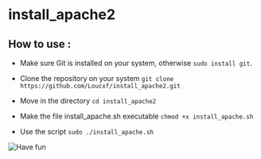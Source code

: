 # install_apache2
## How to use :

- Make sure Git is installed on your system, otherwise `sudo install git`.

- Clone the repository on your system `git clone https://github.com/Loucxf/install_apache2.git`

- Move in the directory `cd install_apache2`

- Make the file install_apache.sh executable `chmod +x install_apache.sh`

- Use the script `sudo ./install_apache.sh`

![Have fun](https://media4.giphy.com/media/v1.Y2lkPTc5MGI3NjExMnlidGF4ZDU0NjA3NXh1a2g4ZzlkbXNseWp2Y3Z6YXI3cmoxbDJnaSZlcD12MV9naWZzX3NlYXJjaCZjdD1n/kGGMZcLTuQItG/source.gif)
